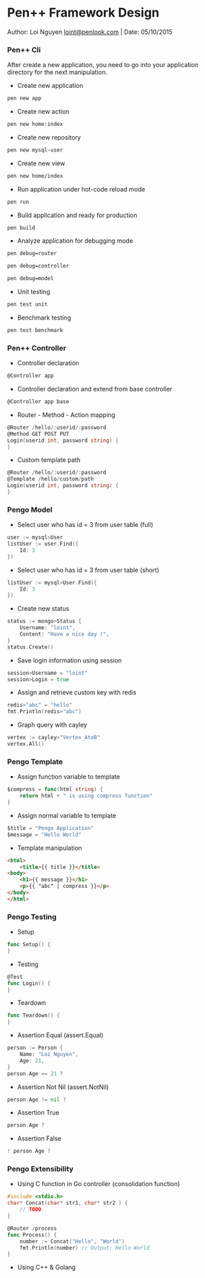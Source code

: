 # Pen++ Framework Design
Author: Loi Nguyen <loint@penlook.com>  |  Date: 05/10/2015

### Pen++ Cli
After create a new application, you need to go into your application directory for the next manipulation.

+ Create new application

```bash
pen new app
```

+ Create new action

```bash
pen new home:index
```

+ Create new repository

```bash
pen new mysql-user
```

+ Create new view

```bash
pen new home/index
```

+ Run application under hot-code reload mode

```bash
pen run
```

+ Build application and ready for production

```bash
pen build
```

+ Analyze application for debugging mode

```bash
pen debug=router
```
```bash
pen debug=controller
```
```bash
pen debug=model
```

+ Unit testing

```bash
pen test unit
```

+ Benchmark testing

```bash
pen test benchmark
```

### Pen++ Controller

+ Controller declaration
```go
@Controller app
```

+ Controller declaration and extend from base controller

```go
@Controller app base
```

+ Router - Method - Action mapping

```go
@Router /hello/:userid/:password
@Method GET POST PUT
Login(userid int, password string) {
}
```

+ Custom template path

```go
@Router /hello/:userid/:password
@Template /hello/custom/path
Login(userid int, password string) {
}
```

### Pengo Model

+ Select user who has id = 3 from user table (full)

```go
user := mysql>User
listUser := user.Find({
	Id: 3
})
```

+ Select user who has id = 3 from user table (short)

```go
listUser := mysql>User.Find({
	Id: 3
})
```

+ Create new status

```go
status := mongo>Status {
	Username: "loint",
	Content: "Have a nice day !",
}
status.Create()
```

+ Save login information using session

```go
session>Username = "loint"
session>Login = true
```

+ Assign and retrieve custom key with redis

```go
redis>"abc" = "hello"
fmt.Println(redis>"abc")
```

+ Graph query with cayley

```go
vertex := cayley>"Vertex_AtoB"
vertex.All()
```

### Pengo Template

+ Assign function variable to template

```go
$compress = func(html string) {
	return html + " is using compress function"
}
```

+ Assign normal variable to template

```go
$title = "Pengo Application"
$message = "Hello World"
```

+ Template manipulation

```html
<html>
	<title>{{ title }}</title>
<body>
	<h1>{{ message }}</h1>
	<p>{{ "abc" | compress }}</p>
</body>
</html>
```

### Pengo Testing

+ Setup

```go
func Setup() {
}
```

+ Testing

```go
@Test
func Login() {
}
```

+ Teardown

```go
func Teardown() {
}
```

+ Assertion Equal (assert.Equal)

```go
person := Person {
	Name: "Loi Nguyen",
	Age: 21,
}
person.Age == 21 ?
```

+ Assertion Not Nil (assert.NotNil)

```go
person.Age != nil ?
```

+ Assertion True

```go
person.Age ?
```

+ Assertion False

```go
! person.Age ?
```

### Pengo Extensibility

+ Using C function in Go controller (consolidation function)

```c
#include <stdio.h>
char* Concat(char* str1, char* str2 ) {
	// TODO
}
```
```go
@Router /process
func Process() {
	number := Concat("Hello", "World")
	fmt.Println(number) // Output: Hello World
}
```

+ Using C++ & Golang 
```cpp

```
```go

```
